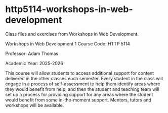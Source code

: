 # http5114-workshops-in-web-development
Class files and exercises from Workshops in Web Development.

Workshops in Web Development 1
Course Code: HTTP 5114

Professor: Adam Thomas

Academic Year: 2025-2026

This course will allow students to access additional support for content delivered in the other classes each semester. Every student in the class will engage in a process of self-assessment to help them identify areas where they would benefit from help, and then the student and teaching team will set up a process for providing support for any areas where the student would benefit from some in-the-moment support. Mentors, tutors and workshops will be available.